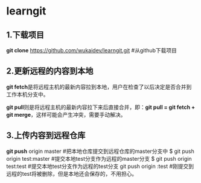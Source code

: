 # learngit
## 1.下载项目

**git clone**  https://github.com/wukaidev/learngit.git #从github下载项目

## 2.更新远程的内容到本地

**git fetch**是将远程主机的最新内容拉到本地，用户在检查了以后决定是否合并到工作本机分支中。

**git pull**则是将远程主机的最新内容拉下来后直接合并，即：**git pull = git fetch + git merge**，这样可能会产生冲突，需要手动解决。

## 3.上传内容到远程仓库

**git push** origin master #把本地仓库提交到远程仓库的master分支中 
$ git push origin test:master #提交本地test分支作为远程的master分支
$ git push origin test:test #提交本地test分支作为远程的test分支
git push origin :test #刚提交到远程的test将被删除，但是本地还会保存的，不用担心。

